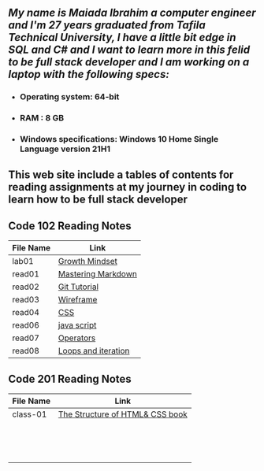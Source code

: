 ##  *My name is Maiada Ibrahim a computer engineer and I'm 27 years graduated from Tafila Technical University, I have a little bit edge in SQL and C# and I want to learn more in this felid to be full stack developer and I am working on a laptop with the following specs:*

* ### Operating system: 64-bit

* ### RAM : 8 GB

* ### Windows specifications: Windows 10 Home Single Language version 21H1 


## This web site include a tables of contents for reading assignments at  my journey in coding to learn how to be full stack developer



## Code 102 Reading Notes

|File Name|Link                                       |        
|------------------  | -------------------------------|
|lab01|[Growth Mindset](https://maiada-ibrahim.github.io/reading-notes/lab01)|
|read01  |[Mastering Markdown ](https://maiada-ibrahim.github.io/reading-notes/read01)| 
|read02|[Git Tutorial](https://maiada-ibrahim.github.io/reading-notes/read02)|
|read03|[Wireframe](https://maiada-ibrahim.github.io/reading-notes/read03)|
|read04|[CSS](https://maiada-ibrahim.github.io/reading-notes/read04)|
|read06|[java script](https://maiada-ibrahim.github.io/reading-notes/read06)|
|read07|[Operators](https://maiada-ibrahim.github.io/reading-notes/read07)|
|read08|[Loops and iteration](https://maiada-ibrahim.github.io/reading-notes/read08)|




## Code 201 Reading Notes

|File Name|Link                                       |        
|------------------  | -------------------------------|
|class-01|[The Structure of HTML& CSS book](https://maiada-ibrahim.github.io/reading-notes/class-01)|
|                    |                                |
|                    |                                |
|                    |                                |
|                    |                                |
|                    |                                |
|                    |                                |
|                    |                                |
|                    |                                |
|                    |                                |
|                    |                                |
|                    |                                |
|                    |                                |
|                    |                                |
|                    |                                |